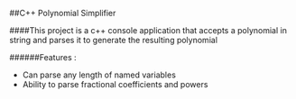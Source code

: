 ##C++ Polynomial Simplifier

####This project is a c++ console application that accepts a polynomial in string and parses it to generate the resulting polynomial 

######Features :

- Can parse any length of named variables
- Ability to parse fractional coefficients and powers